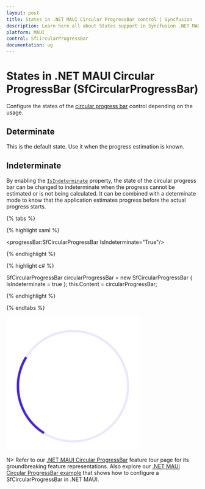 ```yaml
---
layout: post
title: States in .NET MAUI Circular ProgressBar control | Syncfusion
description: Learn here all about States support in Syncfusion .NET MAUI Circular ProgressBar (SfCircularProgressBar) control and more.
platform: MAUI
control: SfCircularProgressBar
documentation: ug
---
```


# States in .NET MAUI Circular ProgressBar (SfCircularProgressBar)

Configure the states of the [circular progress bar](https://help.syncfusion.com/cr/maui/Syncfusion.Maui.ProgressBar.SfCircularProgressBar.html?tabs=tabid-1) control depending on the usage.

## Determinate

This is the default state. Use it when the progress estimation is known.

## Indeterminate

By enabling the [`IsIndeterminate`](https://help.syncfusion.com/cr/maui/Syncfusion.Maui.ProgressBar.ProgressBarBase.html#Syncfusion_Maui_ProgressBar_ProgressBarBase_IsIndeterminate) property, the state of the circular progress bar can be changed to indeterminate when the progress cannot be estimated or is not being calculated. It can be combined with a determinate mode to know that the application estimates progress before the actual progress starts.

{% tabs %} 

{% highlight xaml %} 

<progressBar:SfCircularProgressBar IsIndeterminate="True"/>

{% endhighlight %}

{% highlight c# %}

SfCircularProgressBar circularProgressBar = new SfCircularProgressBar { IsIndeterminate = true };
this.Content = circularProgressBar;

{% endhighlight %}

{% endtabs %} 

![.NET MAUI Circular ProgressBar in indeterminate state](images/states/circular-progressbar-indeterminate.gif)

N> Refer to our [.NET MAUI Circular ProgressBar](https://www.syncfusion.com/maui-controls/maui-progressbar) feature tour page for its groundbreaking feature representations. Also explore our [.NET MAUI Circular ProgressBar example](https://github.com/syncfusion/maui-demos/) that shows how to configure a SfCircularProgressBar in .NET MAUI.
